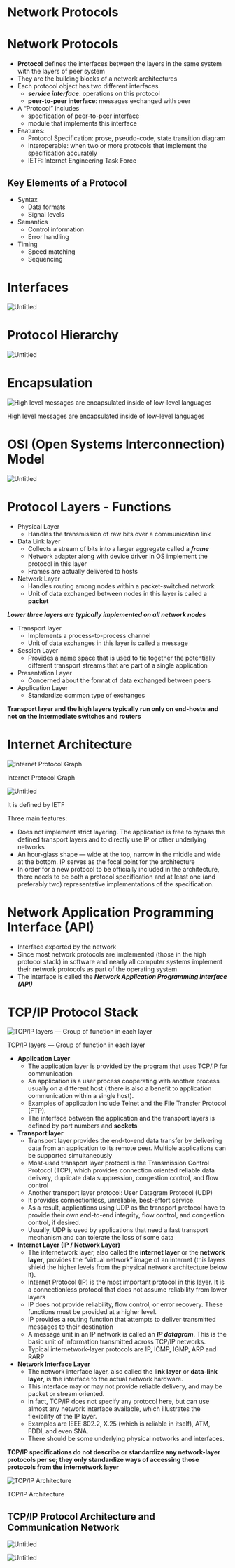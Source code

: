 # Network Protocols

# Network Protocols

- ******************Protocol******************  defines the interfaces between the layers in the same system with the layers of peer system
- They are the building blocks of a network architectures
- Each protocol object has two different interfaces
    - ***************************************service interface***************************************: operations on this protocol
    - ************peer-to-peer interface************: messages exchanged with peer
- A “Protocol” includes
    - specification of peer-to-peer interface
    - module that implements this interface
- Features:
    - Protocol Specification: prose, pseudo-code, state transition diagram
    - Interoperable: when two or more protocols that implement the specification accurately
    - IETF: Internet Engineering Task Force
    

## Key Elements of a Protocol

- Syntax
    - Data formats
    - Signal levels
- Semantics
    - Control information
    - Error handling
- Timing
    - Speed matching
    - Sequencing

# Interfaces

![Untitled](Network%20Protocols%20211fa1b4132241198908c10f50f30cb9/Untitled.png)

# Protocol Hierarchy

![Untitled](Network%20Protocols%20211fa1b4132241198908c10f50f30cb9/Untitled%201.png)

# Encapsulation

![High level messages are encapsulated inside of low-level languages](Network%20Protocols%20211fa1b4132241198908c10f50f30cb9/Untitled%202.png)

High level messages are encapsulated inside of low-level languages

# OSI (Open Systems Interconnection) Model

![Untitled](Network%20Protocols%20211fa1b4132241198908c10f50f30cb9/Untitled%203.png)

# Protocol Layers - Functions

- Physical Layer
    - Handles the transmission of raw bits over a communication link
- Data Link layer
    - Collects a stream of bits into a larger aggregate called a *******frame*******
    - Network adapter along with device driver in OS implement the protocol in this layer
    - Frames are actually delivered to hosts
- Network Layer
    - Handles routing among nodes within a packet-switched network
    - Unit of data exchanged between nodes in this layer is called a ********packet********

***************************************************************************************************************Lower three layers are typically implemented on all network nodes***************************************************************************************************************

- Transport layer
    - Implements a process-to-process channel
    - Unit of data exchanges in this layer is called a message
- Session Layer
    - Provides a name space that is used to tie together the potentially different transport streams that are part of a single application
- Presentation Layer
    - Concerned about the format of data exchanged between peers
- Application Layer
    - Standardize common type of exchanges

************************************************************************************************Transport layer and the high layers typically run only on end-hosts and not on the intermediate switches and routers************************************************************************************************

# Internet Architecture

![Internet Protocol Graph](Network%20Protocols%20211fa1b4132241198908c10f50f30cb9/Untitled%204.png)

Internet Protocol Graph

![Untitled](Network%20Protocols%20211fa1b4132241198908c10f50f30cb9/Untitled%205.png)

It is defined by IETF

Three main features:

- Does not implement strict layering. The application is free to bypass the defined transport layers and to directly use IP or other underlying networks
- An hour-glass shape — wide at the top, narrow in the middle and wide at the bottom. IP serves as the focal point for the architecture
- In order for a new protocol to be officially included in the architecture, there needs to be both a protocol specification and at least one (and preferably two) representative implementations of the specification.

# Network Application Programming Interface (API)

- Interface exported by the network
- Since most network protocols are implemented (those in the high protocol stack) in software and nearly all computer systems implement their network protocols as part of the operating system
- The interface is called the *******************Network Application Programming Interface (API)*******************

# TCP/IP Protocol Stack

![TCP/IP layers — Group of function in each layer](Network%20Protocols%20211fa1b4132241198908c10f50f30cb9/Untitled%206.png)

TCP/IP layers — Group of function in each layer

- ********Application Layer********
    - The application layer is provided by the program that uses TCP/IP for communication
    - An application is a user process cooperating with another process usually on a different host ( there is also a benefit to application communication within a single host).
    - Examples of application include Telnet and the File Transfer Protocol (FTP).
    - The interface between the application and the transport layers is defined by port numbers and **************sockets**************
- ******************************Transport layer******************************
    - Transport layer provides the end-to-end data transfer by delivering data from an application to its remote peer. Multiple applications can be supported simultaneously
    - Most-used transport layer protocol is the Transmission Control Protocol (TCP), which provides connection oriented reliable data delivery, duplicate data suppression, congestion control, and flow control
    - Another transport layer protocol: User Datagram Protocol (UDP)
    - It provides connectionless, unreliable, best-effort service.
    - As a  result, applications using UDP as the transport protocol have to provide their own end-to-end integrity, flow control, and congestion control, if desired.
    - Usually, UDP is used by applications that need a fast transport mechanism and can tolerate the loss of some data
- **********************************Internet Layer (IP / Network Layer)**********************************
    - The internetwork layer, also called the **************internet layer************** or the **********************network layer**********************, provides the “virtual network” image of an internet (this layers shield the higher levels from the physical network architecture below it).
    - Internet Protocol (IP) is the most important protocol in this layer. It is a connectionless protocol that does not assume reliability from lower layers
    - IP does not provide reliability, flow control, or error recovery. These functions must be provided at a higher level.
    - IP provides a routing function that attempts to deliver transmitted messages to their destination
    - A message unit in an IP network is called an ***********IP datagram***********. This is the basic unit of information transmitted across TCP/IP networks.
    - Typical internetwork-layer protocols are IP, ICMP, IGMP, ARP and RARP
- ****************************Network Interface Layer****************************
    - The network interface layer, also called the **********link layer********** or ****************data-link layer****************, is the interface to the actual network hardware.
    - This interface may or may not provide reliable delivery, and may be packet or stream oriented.
    - In fact, TCP/IP does not specify any protocol here, but can use almost any network interface available, which illustrates the flexibility of the IP layer.
    - Examples are IEEE 802.2, X.25 (which is reliable in itself), ATM, FDDI, and even SNA.
    - There should be some underlying physical networks and interfaces.

************************TCP/IP specifications do not describe or standardize any network-layer protocols per se; they only standardize ways of accessing those protocols from the internetwork layer************************

![TCP/IP Architecture](Network%20Protocols%20211fa1b4132241198908c10f50f30cb9/Untitled%207.png)

TCP/IP Architecture

## TCP/IP Protocol Architecture and Communication Network

![Untitled](Network%20Protocols%20211fa1b4132241198908c10f50f30cb9/Untitled%208.png)

![Untitled](Network%20Protocols%20211fa1b4132241198908c10f50f30cb9/Untitled%209.png)